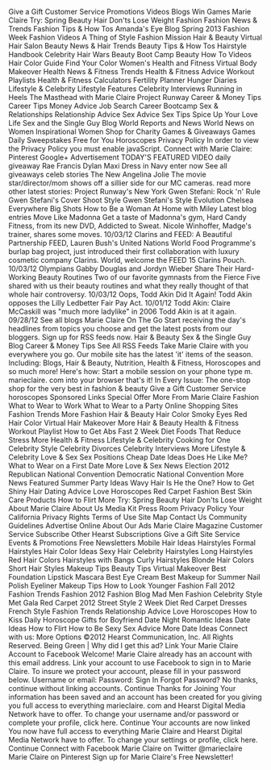 Give a Gift Customer Service Promotions Videos Blogs Win Games Marie Claire Try: Spring Beauty Hair Don'ts Lose Weight Fashion Fashion News & Trends Fashion Tips & How Tos Amanda's Eye Blog Spring 2013 Fashion Week Fashion Videos A Thing of Style Fashion Mission Hair & Beauty Virtual Hair Salon Beauty News & Hair Trends Beauty Tips & How Tos Hairstyle Handbook Celebrity Hair Wars Beauty Boot Camp Beauty How To Videos Hair Color Guide Find Your Color Women's Health and Fitness Virtual Body Makeover Health News & Fitness Trends Health & Fitness Advice Workout Playlists Health & Fitness Calculators Fertility Planner Hunger Diaries Lifestyle & Celebrity Lifestyle Features Celebrity Interviews Running in Heels The Masthead with Marie Claire Project Runway Career & Money Tips Career Tips Money Advice Job Search Career Bootcamp Sex & Relationships Relationship Advice Sex Advice Sex Tips Spice Up Your Love Life Sex and the Single Guy Blog World Reports and News World News on Women Inspirational Women Shop for Charity Games & Giveaways Games Daily Sweepstakes Free for You Horoscopes Privacy Policy In order to view the Privacy Policy you must enable javaScript. Connect with Marie Claire: Pinterest Google+ Advertisement TODAY'S FEATURED VIDEO daily giveaway Rae Francis Dylan Maxi Dress in Navy enter now See all giveaways celeb stories The New Angelina Jolie The movie star/director/mom shows off a sillier side for our MC cameras. read more other latest stories: Project Runway's New York Gwen Stefani: Rock 'n' Rule Gwen Stefani's Cover Shoot Style Gwen Stefani's Style Evolution Chelsea Everywhere Big Shots How to Be a Woman At Home with Miley Latest blog entries Move Like Madonna Get a taste of Madonna's gym, Hard Candy Fitness, from its new DVD, Addicted to Sweat. Nicole Winhoffer, Madge's trainer, shares some moves. 10/03/12 Clarins and FEED: A Beautiful Partnership FEED, Lauren Bush's United Nations World Food Programme's burlap bag project, just introduced their first collaboration with luxury cosmetic company Clarins. World, welcome the FEED 15 Clarins Pouch. 10/03/12 Olympians Gabby Douglas and Jordyn Wieber Share Their Hard-Working Beauty Routines Two of our favorite gymnasts from the Fierce Five shared with us their beauty routines and what they really thought of that whole hair controversy. 10/03/12 Oops, Todd Akin Did It Again! Todd Akin opposes the Lilly Ledbetter Fair Pay Act. 10/01/12 Todd Akin: Claire McCaskill was "much more ladylike" in 2006 Todd Akin is at it again. 09/28/12 See all blogs Marie Claire On The Go Start receiving the day's headlines from topics you choose and get the latest posts from our bloggers. Sign up for RSS feeds now. Hair & Beauty Sex & the Single Guy Blog Career & Money Tips See All RSS Feeds Take Marie Claire with you everywhere you go. Our mobile site has the latest 'it' items of the season. Including: Blogs, Hair & Beauty, Nutrition, Health & Fitness, Horoscopes and so much more! Here's how: Start a mobile session on your phone type m. marieclaire. com into your browser that's it! In Every Issue: The one-stop shop for the very best in fashion & beauty Give a Gift Customer Service horoscopes Sponsored Links Special Offer More From Marie Claire Fashion What to Wear to Work What to Wear to a Party Online Shopping Sites Fashion Trends More Fashion Hair & Beauty Hair Color Smoky Eyes Red Hair Color Virtual Hair Makeover More Hair & Beauty Health & Fitness Workout Playlist How to Get Abs Fast 2 Week Diet Foods That Reduce Stress More Health & Fitness Lifestyle & Celebrity Cooking for One Celebrity Style Celebrity Divorces Celebrity Interviews More Lifestyle & Celebrity Love & Sex Sex Positions Cheap Date Ideas Does He Like Me? What to Wear on a First Date More Love & Sex News Election 2012 Republican National Convention Democratic National Convention More News Featured Summer Party Ideas Wavy Hair Is He the One? How to Get Shiny Hair Dating Advice Love Horoscopes Red Carpet Fashion Best Skin Care Products How to Flirt More Try: Spring Beauty Hair Don'ts Lose Weight About Marie Claire About Us Media Kit Press Room Privacy Policy Your California Privacy Rights Terms of Use Site Map Contact Us Community Guidelines Advertise Online About Our Ads Marie Claire Magazine Customer Service Subscribe Other Hearst Subscriptions Give a Gift Site Service Events & Promotions Free Newsletters Mobile Hair Ideas Hairstyles Formal Hairstyles Hair Color Ideas Sexy Hair Celebrity Hairstyles Long Hairstyles Red Hair Colors Hairstyles with Bangs Curly Hairstyles Blonde Hair Colors Short Hair Styles Makeup Tips Beauty Tips Virtual Makeover Best Foundation Lipstick Mascara Best Eye Cream Best Makeup for Summer Nail Polish Eyeliner Makeup Tips How to Look Younger Fashion Fall 2012 Fashion Trends Fashion 2012 Fashion Blog Mad Men Fashion Celebrity Style Met Gala Red Carpet 2012 Street Style 2 Week Diet Red Carpet Dresses French Style Fashion Trends Relationship Advice Love Horoscopes How to Kiss Daily Horoscope Gifts for Boyfriend Date Night Romantic Ideas Date Ideas How to Flirt How to Be Sexy Sex Advice More Date Ideas Connect with us: More Options ©2012 Hearst Communication, Inc. All Rights Reserved. Being Green | Why did I get this ad? Link Your Marie Claire Account to Facebook Welcome! Marie Claire already has an account with this email address. Link your account to use Facebook to sign in to Marie Claire. To insure we protect your account, please fill in your password below. Username or email: Password: Sign In Forgot Password? No thanks, continue without linking accounts. Continue Thanks for Joining Your information has been saved and an account has been created for you giving you full access to everything marieclaire. com and Hearst Digital Media Network have to offer. To change your username and/or password or complete your profile, click here. Continue Your accounts are now linked You now have full access to everything Marie Claire and Hearst Digital Media Network have to offer. To change your settings or profile, click here. Continue Connect with Facebook Marie Claire on Twitter @marieclaire Marie Claire on Pinterest Sign up for Marie Claire's Free Newsletter!